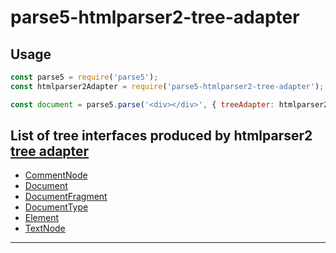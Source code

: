 # parse5-htmlparser2-tree-adapter

## Usage

```js
const parse5 = require('parse5');
const htmlparser2Adapter = require('parse5-htmlparser2-tree-adapter');

const document = parse5.parse('<div></div>', { treeAdapter: htmlparser2Adapter });
```

## List of tree interfaces produced by htmlparser2 [tree adapter](../../parse5/docs/tree-adapter/interface.md)

* [CommentNode](comment-node.md)
* [Document](document.md)
* [DocumentFragment](document-fragment.md)
* [DocumentType](document-type.md)
* [Element](element.md)
* [TextNode](text-node.md)

---


